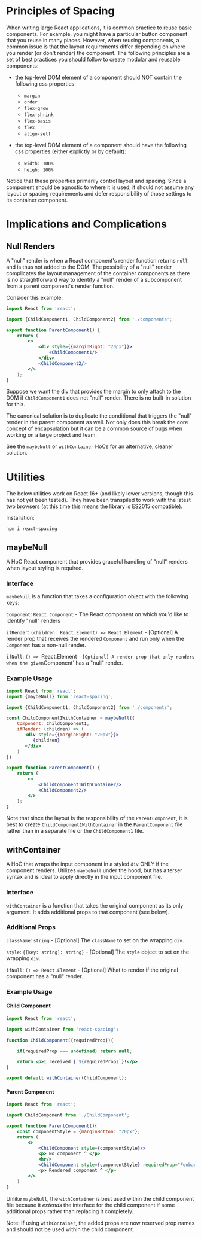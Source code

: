 # Principles of Spacing

When writing large React applications, it is common practice to reuse basic components.
For example, you might have a particular button component that you reuse in many places.
However, when reusing components, a common issue is that the layout requirements
differ depending on where you render (or don't render) the component. The following principles
are a set of best practices you should follow to create modular and reusable components:

- the top-level DOM element of a component should NOT contain the following css properties:

	- `margin`
	- `order`
	- `flex-grow`
	- `flex-shrink`
	- `flex-basis`
	- `flex`
	- `align-self`
	
- the top-level DOM element of a component should have the following css properties (either explictly or by default):

	- `width: 100%`
	- `heigh: 100%`
	
Notice that these properties primarily control layout and spacing. Since a component should be agnostic
to where it is used, it should not assume any layout or spacing requirements and defer responsibility of
those settings to its container component.

# Implications and Complications

## Null Renders

A "null" render is when a React component's render function returns
`null` and is thus not added to the DOM. The possibility of a "null"
render complicates the layout management of the container components
as there is no straightforward way to identify a "null" render of
a subcomponent from a parent component's render function.

Consider this example:

```jsx
import React from 'react';

import {ChildComponent1, ChildComponent2} from './components';

export function ParentComponent() {
    return (
        <>
            <div style={{marginRight: "20px"}}>
                <ChildComponent1/>
            </div>
            <ChildComponent2/>
        </>
    );
}
```

Suppose we want the div that provides the margin to only attach
to the DOM if `ChildComponent1` does not "null" render. There
is no built-in solution for this.

The canonical solution is to duplicate the conditional that triggers
the "null" render in the parent component as well. Not only does
this break the core concept of encapsulation but it can be a common
source of bugs when working on a large project and team.

See the `maybeNull` or `withContainer` HoCs for an alternative, cleaner solution.

# Utilities

The below utilities work on React 16+ (and likely lower versions,
though this has not yet been tested). They have been transpiled
to work with the latest two browsers (at this time this means the library
is ES2015 compatible).

Installation:

`npm i react-spacing`


## maybeNull

A HoC React component that provides graceful handling of "null" renders
when layout styling is required.

### Interface

`maybeNull` is a function that takes a configuration object with
the following keys:

`Component`: `React.Component` - The React component on which you'd like to identify "null" renders

`ifRender`: `(children: React.Element) => React.Element` - [Optional] A render prop
that receives the rendered `Component` and run only when the `Component`
has a non-null render.

`ifNull`: `() => `React.Element` - [Optional] A render prop that only renders when the given
`Component` has a "null" render.

### Example Usage

```jsx
import React from 'react';
import {maybeNull} from 'react-spacing';

import {ChildComponent1, ChildComponent2} from './components';

const ChildComponent1WithContainer = maybeNull({
    Component: ChildComponent1,
    ifRender: (children) => (
       <div style={{marginRight: "20px"}}>
          {children}
       </div>
    )
})

export function ParentComponent() {
    return (
        <>
            <ChildComponent1WithContainer/>
            <ChildComponent2/>
        </>
    );
}
```

Note that since the layout is the responsibility of the `ParentComponent`,
it is best to create `ChildComponent1WithContainer` in the `ParentComponent`
file rather than in a separate file or the `ChildComponent1` file.

## withContainer

A HoC that wraps the input component in a styled `div` ONLY if the
component renders. Utilizes `maybeNull` under the hood, but has a
terser syntax and is ideal to apply directly in the input component
file.

### Interface

`withContainer` is a function that takes the original component
as its only argument. It adds additional props to that component
(see below).

### Additional Props

`className`: `string` - [Optional] The `className` to set on the wrapping `div`.

`style`: `{[key: string]: string}` - [Optional] The `style` object to set on
the wrapping `div`.

`ifNull`: `() => React.Element` - [Optional] What to render if the original
component has a "null" render.

### Example Usage

#### Child Component
```jsx
import React from 'react';

import withContainer from 'react-spacing';

function ChildComponent({requiredProp}){

    if(requiredProp === undefined) return null;

    return <p>I received {`${requiredProp}`}!</p>
}

export default withContainer(ChildComponent);
```

#### Parent Component
```jsx
import React from 'react';

import ChildComponent from './ChildComponent';

export function ParentComponent(){
    const componentStyle = {marginBotton: "20px"};
    return (
        <>
            <ChildComponent style={componentStyle}/>
            <p> No component ^ </p>
            <hr/>
            <ChildComponent style={componentStyle} requiredProp="Foobar"/>
            <p> Rendered component ^ </p>
        </>
    )
}
```

Unlike `maybeNull`, the `withContainer` is best
used within the child component file because it *extends* the interface
for the child component if some additional props rather than replacing it completely.

Note: If using `withContainer`, the added props are now reserved prop
names and should not be used within the child component.
